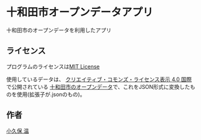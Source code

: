 # 十和田市オープンデータアプリ

十和田市のオープンデータを利用したアプリ

## ライセンス
プログラムのライセンスは[MIT License](LICENSE)

使用しているデータは、
[クリエイティブ・コモンズ・ライセンス表示 4.0 国際](https://creativecommons.org/licenses/by/4.0/deed.ja)で公開されている
[十和田市のオープンデータ](http://www.city.towada.lg.jp/docs/2017121900018/)で、これをJSON形式に変換したものを使用(拡張子が.jsonのもの)。

## 作者
[小久保 温](https://akokubo.github.io/)
